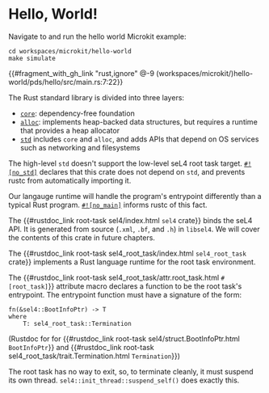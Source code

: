<!--
    Copyright 2024, Colias Group, LLC

    SPDX-License-Identifier: CC-BY-SA-4.0
-->

# Hello, World!

Navigate to and run the hello world Microkit example:

```
cd workspaces/microkit/hello-world
make simulate
```

{{#fragment_with_gh_link "rust,ignore" @-9 (workspaces/microkit/)hello-world/pds/hello/src/main.rs:7:22}}

The Rust standard library is divided into three layers:
- [`core`](https://doc.rust-lang.org/core/): dependency-free foundation
- [`alloc`](https://doc.rust-lang.org/alloc/): implements heap-backed data structures, but requires a runtime that provides a heap allocator
- [`std`](https://doc.rust-lang.org/std/) includes `core` and `alloc`, and adds APIs that depend on OS services such as networking and filesystems

The high-level `std` doesn't support the low-level seL4 root task target.
[`#![no_std]`](https://docs.rust-embedded.org/book/intro/no-std.html) declares that this crate does not depend on `std`, and prevents rustc from automatically importing it.

Our langauge runtime will handle the program's entrypoint differently than a typical Rust program.
[`#![no_main]`](https://doc.rust-lang.org/reference/crates-and-source-files.html#the-no_main-attribute) informs rustc of this fact.

The {{#rustdoc_link root-task sel4/index.html `sel4` crate}} binds the seL4 API.
It is generated from source (`.xml`, `.bf`, and `.h`) in `libsel4`.
We will cover the contents of this crate in future chapters.

The {{#rustdoc_link root-task sel4_root_task/index.html `sel4_root_task` crate}} implements a Rust language runtime for the root task environment.

The {{#rustdoc_link root-task sel4_root_task/attr.root_task.html `#[root_task]`}} attribute macro declares a function to be the root task's entrypoint.
The entrypoint function must have a signature of the form:

```rust,ignore
fn(&sel4::BootInfoPtr) -> T
where
    T: sel4_root_task::Termination
```

(Rustdoc for for {{#rustdoc_link root-task sel4/struct.BootInfoPtr.html `BootInfoPtr`}} and {{#rustdoc_link root-task sel4_root_task/trait.Termination.html `Termination`}})

The root task has no way to exit, so, to terminate cleanly, it must suspend its own thread.
`sel4::init_thread::suspend_self()` does exactly this.
